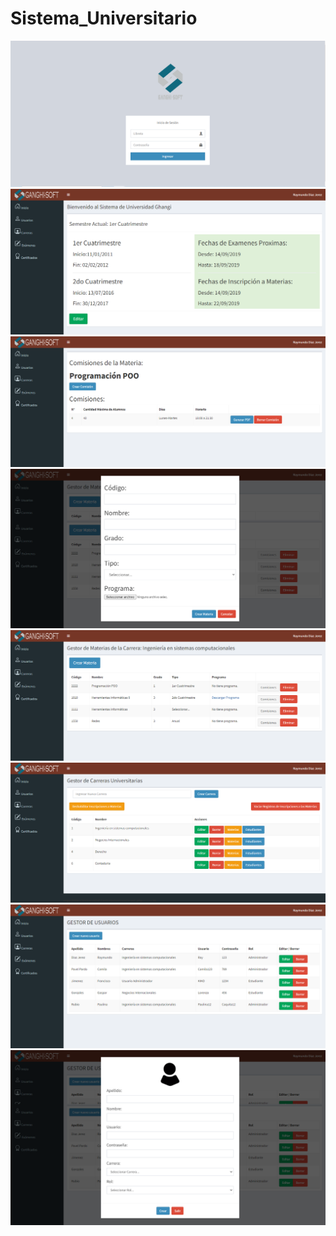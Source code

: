 # Sistema_Universitario

<img src="Vistas/img/ulogin.png">


<img src="Vistas/img/uni1.png">

<img src="Vistas/img/uni2.png">

<img src="Vistas/img/uni3.png">

<img src="Vistas/img/uni4.png">

<img src="Vistas/img/uni5.png">

<img src="Vistas/img/uni7.png">

<img src="Vistas/img/uni8.png">
